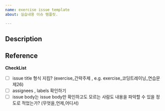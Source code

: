 ```yaml
---
name: exercise issue template
about: 실습내용 이슈 템플릿.

---
```

## Description

## Reference

**CheckList**
- [ ] issue title 형식 지킴? (exercise_간략주제 , e.g. exercise_코딩트레이닝_연습문제26)
- [ ] assignees , labels 확인하기 
- [ ] issue body는 issue body만 확인하고도 모르는 사람도 내용을 파악할 수 있을 정도로 적었는가? (무엇을,언제,어디서)
